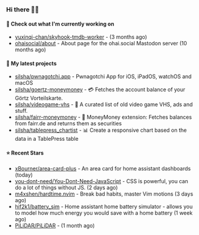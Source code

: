 ### Hi there 🦊👋

#### 👷 Check out what I'm currently working on

- [yuxinqi-chan/skyhook-tmdb-worker](https://github.com/yuxinqi-chan/skyhook-tmdb-worker) -  (3 months ago)
- [ohaisocial/about](https://github.com/ohaisocial/about) - About page for the ohai.social Mastodon server (10 months ago)

#### 🌱 My latest projects

- [silsha/pwnagotchi.app](https://github.com/silsha/pwnagotchi.app) - Pwnagotchi App for iOS, iPadOS, watchOS and macOS
- [silsha/goertz-moneymoney](https://github.com/silsha/goertz-moneymoney) - 💳 Fetches the account balance of your Görtz Vorteilskarte.
- [silsha/videogame-vhs](https://github.com/silsha/videogame-vhs) - 👾 A curated list of old video game VHS, ads and stuff.
- [silsha/fairr-moneymoney](https://github.com/silsha/fairr-moneymoney) - 💸 MoneyMoney extension: Fetches balances from fairr.de and returns them as securities
- [silsha/tablepress_chartist](https://github.com/silsha/tablepress_chartist) - 📊 Create a responsive chart based on the data in a TablePress table

#### ⭐ Recent Stars

- [xBourner/area-card-plus](https://github.com/xBourner/area-card-plus) - An area card for home assistant dashboards (today)
- [you-dont-need/You-Dont-Need-JavaScript](https://github.com/you-dont-need/You-Dont-Need-JavaScript) - CSS is powerful, you can do a lot of things without JS. (2 days ago)
- [m4xshen/hardtime.nvim](https://github.com/m4xshen/hardtime.nvim) - Break bad habits, master Vim motions (3 days ago)
- [hif2k1/battery_sim](https://github.com/hif2k1/battery_sim) - Home assistant home battery simulator - allows you to model how much energy you would save with a home battery (1 week ago)
- [PiLiDAR/PiLiDAR](https://github.com/PiLiDAR/PiLiDAR) -  (1 month ago)
